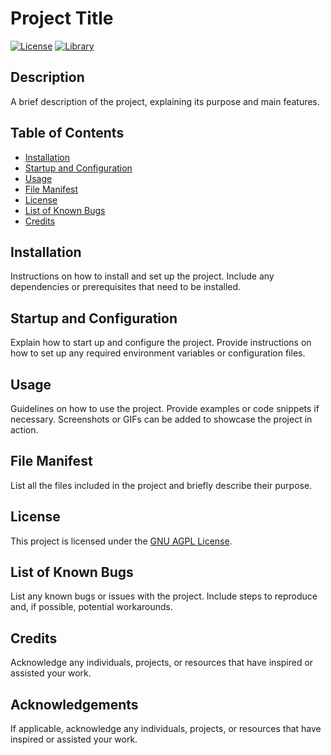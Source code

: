 # Project Title


[![License](https://img.shields.io/badge/license-GNU%20AGPL-blue.svg)](LICENSE)
[![Library](https://img.shields.io/badge/library-Puppeteer-Green.svg)](package.json)

## Description

A brief description of the project, explaining its purpose and main features.

## Table of Contents

- [Installation](#installation)
- [Startup and Configuration](#startup-and-configuration)
- [Usage](#usage)
- [File Manifest](#file-manifest)
- [License](#license)
- [List of Known Bugs](#list-of-known-bugs)
- [Credits](#credits)

## Installation

Instructions on how to install and set up the project. Include any dependencies or prerequisites that need to be installed.

## Startup and Configuration

Explain how to start up and configure the project. Provide instructions on how to set up any required environment variables or configuration files.

## Usage

Guidelines on how to use the project. Provide examples or code snippets if necessary. Screenshots or GIFs can be added to showcase the project in action.

## File Manifest

List all the files included in the project and briefly describe their purpose.

## License

This project is licensed under the [GNU AGPL License](LICENSE).

## List of Known Bugs

List any known bugs or issues with the project. Include steps to reproduce and, if possible, potential workarounds.

## Credits

Acknowledge any individuals, projects, or resources that have inspired or assisted your work.

## Acknowledgements

If applicable, acknowledge any individuals, projects, or resources that have inspired or assisted your work.


